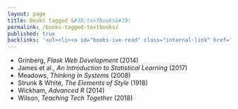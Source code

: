 ```yaml
---
layout: page
title: Books tagged &#39;textbooks&#39;
permalink: /books-tagged-textbooks/
published: true
backlinks: '<ul><li><a id="books-ive-read" class="internal-link" href="/books-ive-read/">Books I&#39;ve read</a></li></ul>'
---
```


* Grinberg, _Flask Web Development_ (2014) 
* James et al., _An Introduction to Statistical Learning_ (2017) 
* Meadows, _Thinking In Systems_ (2008) 
* Strunk & White, _The Elements of Style_ (1918) 
* Wickham, _Advanced R_ (2014) 
* Wilson, _Teaching Tech Together_ (2018) 
